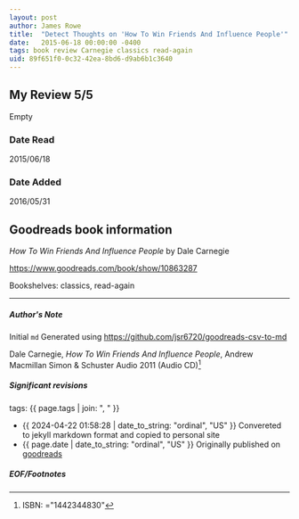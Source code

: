 ```yaml
---
layout: post
author: James Rowe
title:  "Detect Thoughts on 'How To Win Friends And Influence People'"
date:   2015-06-18 00:00:00 -0400
tags: book review Carnegie classics read-again
uid: 89f651f0-0c32-42ea-8bd6-d9ab6b1c3640
---
```


<!-- highly dependent on how you personally use jekyll templates, and how you want this to show up -->
<!-- escape any jekyll keys with double brackets -->

## My Review 5/5

Empty

### Date Read
2015/06/18

### Date Added
2016/05/31

## Goodreads book information

*How To Win Friends And Influence People* by Dale Carnegie

https://www.goodreads.com/book/show/10863287

Bookshelves: classics, read-again

---

##### Author's Note

Initial `md` Generated using https://github.com/jsr6720/goodreads-csv-to-md

Dale Carnegie, *How To Win Friends And Influence People*, Andrew Macmillan Simon & Schuster Audio 2011 (Audio CD)[^1]

##### Significant revisions

tags: {{ page.tags | join: ", " }} <!-- todo move this somewhere -->

- {{ 2024-04-22 01:58:28 | date_to_string: "ordinal", "US" }} Convereted to jekyll markdown format and copied to personal site
- {{ page.date | date_to_string: "ordinal", "US" }} Originally published on [goodreads](https://www.goodreads.com)

##### EOF/Footnotes

[^1]: ISBN: ="1442344830"